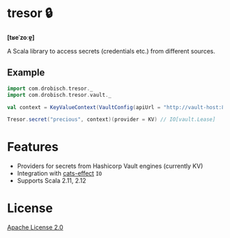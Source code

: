 # tresor 🔒

**[tʁeˈzoːɐ̯]**

A Scala library to access secrets (credentials etc.) from different sources.

## Example

```scala
import com.drobisch.tresor._
import com.drobisch.tresor.vault._

val context = KeyValueContext(VaultConfig(apiUrl = "http://vault-host:8200/v1", token = "vault-token"))

Tresor.secret("precious", context)(provider = KV) // IO[vault.Lease]
```

# Features

 - Providers for secrets from Hashicorp Vault engines (currently KV)
 - Integration with [cats-effect](https://github.com/typelevel/cats-effect) `IO`
 - Supports Scala 2.11, 2.12
 
# License

[Apache License 2.0](LICENSE)